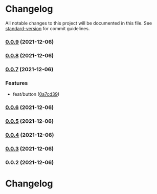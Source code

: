 # Changelog

All notable changes to this project will be documented in this file. See [standard-version](https://github.com/conventional-changelog/standard-version) for commit guidelines.

### [0.0.9](https://github.com/zhoubichuan/myantd/compare/v0.0.8...v0.0.9) (2021-12-06)

### [0.0.8](https://github.com/zhoubichuan/myantd/compare/v0.0.7...v0.0.8) (2021-12-06)

### [0.0.7](https://github.com/zhoubichuan/myantd/compare/v0.0.6...v0.0.7) (2021-12-06)


### Features

* feat/button ([0a7cd39](https://github.com/zhoubichuan/myantd/commit/0a7cd395decb73d6a96d4db06876c19ba6ec5270))

### [0.0.6](https://github.com/zhoubichuan/myantd/compare/v0.0.5...v0.0.6) (2021-12-06)

### [0.0.5](https://github.com/zhoubichuan/myantd/compare/v0.0.4...v0.0.5) (2021-12-06)

### [0.0.4](https://github.com/zhoubichuan/myantd/compare/v0.0.3...v0.0.4) (2021-12-06)

### [0.0.3](https://github.com/zhoubichuan/myantd/compare/v0.0.2...v0.0.3) (2021-12-06)

### 0.0.2 (2021-12-06)

# Changelog
